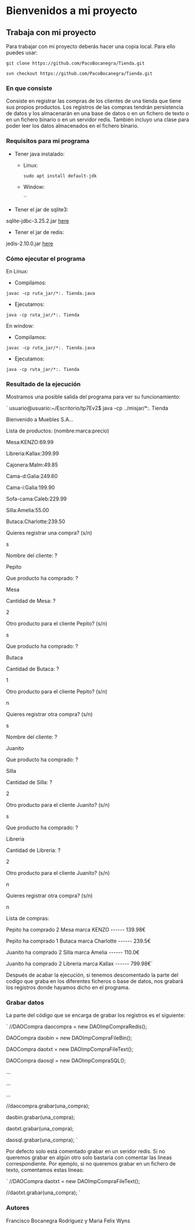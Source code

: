 # Bienvenidos a mi proyecto

## Trabaja con mi proyecto
 Para trabajar con mi proyecto deberás hacer una copia local. Para ello puedes usar:
 
 `git clone https://github.com/PacoBocanegra/Tienda.git`
 
 `svn checkout https://github.com/PacoBocanegra/Tienda.git` 

### En que consiste
Consiste en registrar las compras de los clientes de una tienda que tiene sus propios productos. Los registros de las compras tendrán persistencia de datos y los almacenarán en una base de datos o en un fichero de texto o en un fichero binario o en un servidor redis. También incluyo una clase para poder leer los datos almacenados en el fichero binario.


### Requisitos para mi programa
- Tener java instalado:
  - Linux:
  
      `sudo apt install default-jdk`
      
  - Window:
  
      ``

- Tener el jar de sqlite3:

sqlite-jdbc-3.25.2.jar [here](http://central.maven.org/maven2/org/xerial/sqlite-jdbc/3.25.2/sqlite-jdbc-3.25.2.jar)

- Tener el jar de redis:

jedis-2.10.0.jar [here](http://central.maven.org/maven2/redis/clients/jedis/2.10.0/jedis-2.10.0.jar)


### Cómo ejecutar el programa
En Linux:
- Compilamos:

`javac -cp ruta_jar/*:. Tienda.java`

- Ejecutamos:

`java -cp ruta_jar/*:. Tienda`

En window:
- Compilamos:

`javac -cp ruta_jar/*:. Tienda.java`

- Ejecutamos:

`java -cp ruta_jar/*:. Tienda`

### Resultado de la ejecución
Mostramos una posible salida del programa para ver su funcionamiento:

` usuario@usuario:~/Escritorio/tp7Ev2$ java -cp ../misjar/*:. Tienda

Bienvenido a Muebles S.A...

Lista de productos: (nombre:marca:precio)

Mesa:KENZO:69.99

Libreria:Kallax:399.99

Cajonera:Malm:49.85

Cama-d:Galia:249.60

Cama-i:Galia:199.90

Sofa-cama:Caleb:229.99

Silla:Amelia:55.00

Butaca:Charlotte:239.50


Quieres registrar una compra? (s/n)

s

Nombre del cliente: ? 

Pepito

Que producto ha comprado: ? 

Mesa

Cantidad de Mesa: ? 

2

Otro producto para el cliente Pepito? (s/n)

s

Que producto ha comprado: ? 

Butaca

Cantidad de Butaca: ? 

1

Otro producto para el cliente Pepito? (s/n)

n

Quieres registrar otra compra? (s/n)

s

Nombre del cliente: ? 

Juanito

Que producto ha comprado: ? 

Silla

Cantidad de Silla: ? 

2

Otro producto para el cliente Juanito? (s/n)

s

Que producto ha comprado: ? 

Libreria 

Cantidad de Libreria: ? 

2

Otro producto para el cliente Juanito? (s/n)

n

Quieres registrar otra compra? (s/n)

n

Lista de compras:

Pepito ha comprado 2 Mesa marca KENZO ------ 139.98€

Pepito ha comprado 1 Butaca marca Charlotte ------ 239.5€

Juanito ha comprado 2 Silla marca Amelia ------ 110.0€

Juanito ha comprado 2 Libreria marca Kallax ------ 799.98€`


Después de acabar la ejecución, si tenemos descomentado la parte del codigo que graba en los diferentes ficheros o base de datos, nos grabará los registros donde hayamos dicho en el programa.

### Grabar datos

La parte del código que se encarga de grabar los registros es el siguiente:

` //DAOCompra daocompra = new DAOImpCompraRedis();

  DAOCompra daobin = new DAOImpCompraFileBin();
  
  DAOCompra daotxt = new DAOImpCompraFileText();
  
  DAOCompra daosql = new DAOImpCompraSQL();
  
  ...
  
  ...
  
  ...
  
  //daocompra.grabar(una_compra);
  
  daobin.grabar(una_compra); 
  
  daotxt.grabar(una_compra);
  
  daosql.grabar(una_compra); `
  

Por defecto solo está comentado grabar en un seridor redis. Si no queremos grabar en algún otro solo bastaria con comentar las lineas correspondiente. Por ejemplo, si no queremos grabar en un fichero de texto, comentamos estas lineas:

`
//DAOCompra daotxt = new DAOImpCompraFileText();

//daotxt.grabar(una_compra);
`

### Autores 
Francisco Bocanegra Rodríguez y Maria Felix Wyns
